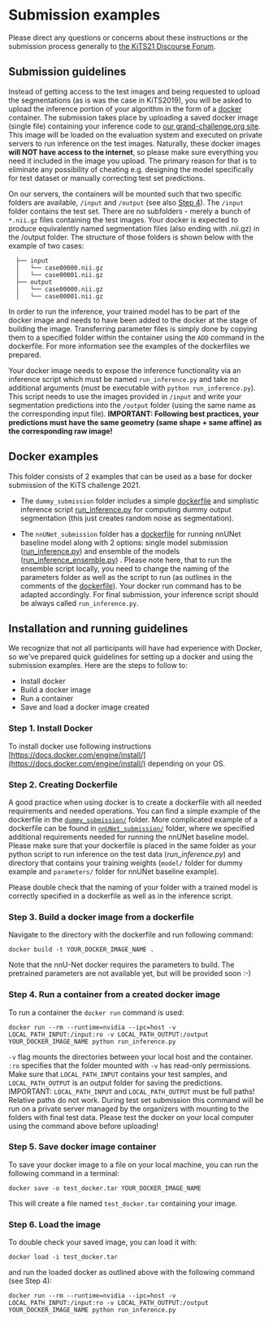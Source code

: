 # Submission examples
Please direct any questions or concerns about these instructions or the submission process generally to [the KiTS21 Discourse Forum](https://discourse.kits-challenge.org/).

## Submission guidelines

Instead of getting access to the test images and being requested to upload the segmentations (as is was the case in 
KiTS2019), you will be asked to upload the inference portion of your algorithm in the form of a 
[docker](https://www.docker.com/) container. The submission takes place by uploading a saved docker image 
(single file) containing your inference code to [our grand-challenge.org site](https://kits21.grand-challenge.org/). 
This image will be loaded on the evaluation system and executed on private servers to run inference on the test images.
Naturally, these docker images **will NOT have access to the internet**,
so please make sure everything you need it included in the image you upload.
The primary reason for that is to eliminate 
any possibility of cheating e.g. designing the model specifically for test dataset or manually correcting test set 
predictions.

On our servers, the containers will be mounted such that two specific folders are available, `/input` and `/output` (see also [Step 4](#step-4-run-a-container-from-a-created-docker-image)).
The `/input` folder contains the test set. There are no subfolders - 
  merely a bunch of `*.nii.gz` files containing the test images. Your docker is expected to produce equivalently 
  named segmentation files (also ending with .nii.gz) in the /output folder. The structure of those folders is shown 
  below with the example of two cases: 
  
      ├── input
      │   └── case00000.nii.gz
      │   └── case00001.nii.gz
      ├── output
      │   └── case00000.nii.gz
      │   └── case00001.nii.gz


In order to run the inference, your trained model has to be part of the docker image and needs to have been added to 
the docker at the stage of building the image. Transferring parameter files is simply done by copying them to a 
specified folder within the container using the `ADD` command in the dockerfile.
For more information see the examples of the dockerfiles we prepared.

Your docker image needs to expose the inference functionality via an inference script which must be named 
`run_inference.py` and take no additional arguments (must be executable with `python run_inference.py`). 
This script needs to use the images
provided in `/input` and write your segmentation predictions into the `/output` folder (using the same name as the 
corresponding input file). **IMPORTANT: Following best practices, your predictions must have the same geometry 
(same shape + same affine) as the corresponding raw image!**

## Docker examples

This folder consists of 2 examples that can be used as a base for docker submission of the KiTS challenge 2021.

- The `dummy_submission` folder includes
  a simple [dockerfile](dummy_submission/Dockerfile)
  and simplistic inference
  script [run_inference.py](dummy_submission/run_inference.py)
  for computing dummy output segmentation (this just creates random noise as segmentation).

- The `nnUNet_submission` folder has
  a [dockerfile](nnU-Net_baseline/Dockerfile) for
  running nnUNet baseline model along with 2 options: single model
  submission ([run_inference.py](nnUNet_submission/run_inference.py))
  and ensemble of the
  models ([run_inference_ensemble.py](nnUNet_submission/run_inference_ensembling.py))
  . Please note here, that to run the ensemble script locally, you need to change the naming of the parameters folder as
  well as the script to run (as outlines in the comments of
  the [dockerfile](nnUNet_submission/Dockerfile)).
  Your docker run command has to be adapted accordingly. For final submission, your inference script should be
  always called `run_inference.py`.

## Installation and running guidelines

We recognize that not all participants will have had experience with Docker, so we've prepared quick guidelines for
setting up a docker and using the submission examples. Here are the steps to follow to:

- Install docker
- Build a docker image
- Run a container
- Save and load a docker image created

### Step 1. Install Docker

To install docker use following instructions [https://docs.docker.com/engine/install/](https://docs.docker.com/engine/install/) depending on your OS.

### Step 2. Creating Dockerfile

A good practice when using docker is to create a dockerfile with all needed requirements and needed operations. You can
find a simple example of the dockerfile in
the [`dummy_submission/`](dummy_submission) folder.
More complicated example of a dockerfile can be found
in [`nnUNet_submission/`](nnUNet_submission) folder,
where we specified additional requirements needed for running the nnUNet baseline model. Please make sure that your
dockerfile is placed in the same folder as your python script to run inference on the test data
(*run_inference.py*) and directory that contains your training weights (`model/` folder for dummy example and `parameters/`
folder for nnUNet baseline example).

Please double check that the naming of your folder with a trained model is correctly specified in a dockerfile as well
as in the inference script.

### Step 3. Build a docker image from a dockerfile

Navigate to the directory with the dockerfile and run following command:

```console
docker build -t YOUR_DOCKER_IMAGE_NAME .
```

Note that the nnU-Net docker requires the parameters to build. The pretrained parameters are not available yet, but will be provided soon :-)

### Step 4. Run a container from a created docker image

To run a container the `docker run` command is used:

```console
docker run --rm --runtime=nvidia --ipc=host -v LOCAL_PATH_INPUT:/input:ro -v LOCAL_PATH_OUTPUT:/output YOUR_DOCKER_IMAGE_NAME python run_inference.py
```

`-v` flag mounts the directories between your local host and the container. `:ro` specifies that the folder mounted
with `-v` has read-only permissions. Make sure that `LOCAL_PATH_INPUT` contains your test samples,
and `LOCAL_PATH_OUTPUT` is an output folder for saving the predictions. 
IMPORTANT: `LOCAL_PATH_INPUT` and `LOCAL_PATH_OUTPUT` must be full paths! Relative paths do not work.
During test set submission this command will
be run on a private server managed by the organizers with mounting to the folders with final test data. Please test
the docker on your local computer using the command above before uploading!

<!---
### (Optional) Step 5. Running script within the container
To run any additional scripts, you can execute the following line **within the container**:
```console
python run_inference.py
```
"""
-->

### Step 5. Save docker image container

To save your docker image to a file on your local machine, you can run the following command in a terminal:

```console
docker save -o test_docker.tar YOUR_DOCKER_IMAGE_NAME
```

This will create a file named `test_docker.tar` containing your image.

### Step 6. Load the image

To double check your saved image, you can load it with:

```console
docker load -i test_docker.tar
```

and run the loaded docker as outlined above with the following command (see Step 4):

```console
docker run --rm --runtime=nvidia --ipc=host -v LOCAL_PATH_INPUT:/input:ro -v LOCAL_PATH_OUTPUT:/output YOUR_DOCKER_IMAGE_NAME python run_inference.py
```
